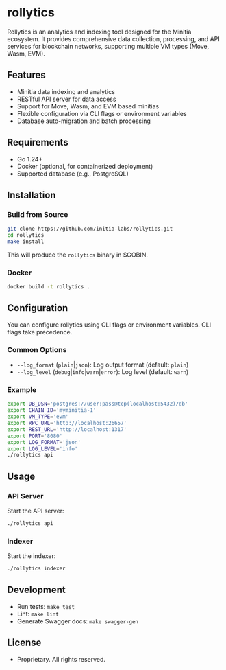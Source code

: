 # rollytics

Rollytics is an analytics and indexing tool designed for the Minitia ecosystem. It provides comprehensive data collection, processing, and API services for blockchain networks, supporting multiple VM types (Move, Wasm, EVM).

## Features
- Minitia data indexing and analytics
- RESTful API server for data access
- Support for Move, Wasm, and EVM based minitias
- Flexible configuration via CLI flags or environment variables
- Database auto-migration and batch processing

## Requirements
- Go 1.24+
- Docker (optional, for containerized deployment)
- Supported database (e.g., PostgreSQL)

## Installation

### Build from Source
```sh
git clone https://github.com/initia-labs/rollytics.git
cd rollytics
make install
```
This will produce the `rollytics` binary in $GOBIN.

### Docker
```sh
docker build -t rollytics .
```

## Configuration
You can configure rollytics using CLI flags or environment variables. CLI flags take precedence.

### Common Options
- `--log_format` (`plain`|`json`): Log output format (default: `plain`)
- `--log_level` (`debug`|`info`|`warn`|`error`): Log level (default: `warn`)

### Example
```sh
export DB_DSN='postgres://user:pass@tcp(localhost:5432)/db'
export CHAIN_ID='myminitia-1'
export VM_TYPE='evm'
export RPC_URL='http://localhost:26657'
export REST_URL='http://localhost:1317'
export PORT='8080'
export LOG_FORMAT='json'
export LOG_LEVEL='info'
./rollytics api
```

## Usage

### API Server
Start the API server:
```sh
./rollytics api
```

### Indexer
Start the indexer:
```sh
./rollytics indexer
```

## Development
- Run tests: `make test`
- Lint: `make lint`
- Generate Swagger docs: `make swagger-gen`

## License
- Proprietary. All rights reserved. 